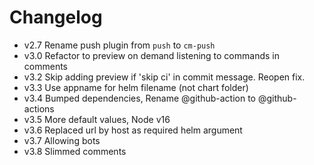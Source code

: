 # Changelog

- v2.7 Rename push plugin from `push` to `cm-push`
- v3.0 Refactor to preview on demand listening to commands in comments
- v3.2 Skip adding preview if 'skip ci' in commit message. Reopen fix.
- v3.3 Use appname for helm filename (not chart folder)
- v3.4 Bumped dependencies, Rename @github-action to @github-actions
- v3.5 More default values, Node v16
- v3.6 Replaced url by host as required helm argument
- v3.7 Allowing bots
- v3.8 Slimmed comments